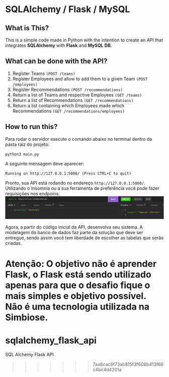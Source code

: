 # SQLAlchemy / Flask / MySQL  

## What is This?

This is a simple code made in Python with the intention to create an API that integrates 
**SQLAlchemy** with **Flask** and **MySQL DB**. 

## What can be done with the API?

1. Register Teams `(POST /teams)`
2. Register Employees and allow to add them to a given Team `(POST /employees)`
3. Register Recommendations `(POST /recommendations)`
4. Return a list of Teams and respective Employees `(GET /teams)`
5. Return a list of Recommendations `(GET /recommendations)`
6. Return a list containing which Employees made which Recommendations `(GET /recommendations/employees)`



## How to run this? 

Para rodar o servidor execute o comando abaixo no terminal dentro da pasta raíz do projeto:
```
python3 main.py
```
A seguinte mensagem deve aparecer:
```
Running on http://127.0.0.1:5000/ (Press CTRL+C to quit)
```

Pronto, sua API está rodando no endereço `http://127.0.0.1:5000/`. Utilizando o Insomnia ou a sua
ferramenta de preferência você pode fazer requisições nos endpoins:
![Exemplo de requisição](main_files/request_example.png)

Agora, a partir do código inicial da API, desenvolva seu sistema. A modelagem do banco de
dados faz parte da solução que deve ser entregue, sendo assim você tem liberdade de escolher as 
tabelas que serão criadas.


**Atenção**: O objetivo não é aprender Flask, o Flask está sendo utilizado apenas para que
o desafio fique o mais simples e objetivo possível. Não é uma tecnologia utilizada na Simbiose.
=======
# sqlalchemy_flask_api
SQL Alchemy Flask API
>>>>>>> 7aa8cac6f73ab815f3f608b413f66c4bc4d4201a
